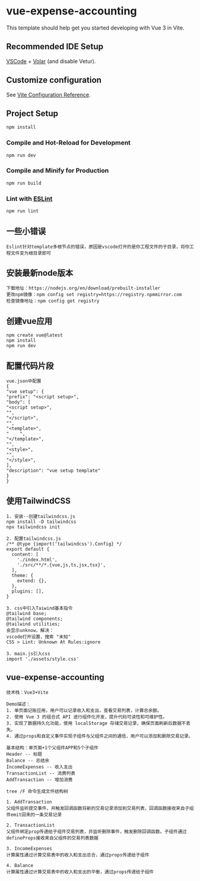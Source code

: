 # vue-expense-accounting

This template should help get you started developing with Vue 3 in Vite.

## Recommended IDE Setup

[VSCode](https://code.visualstudio.com/) + [Volar](https://marketplace.visualstudio.com/items?itemName=Vue.volar) (and disable Vetur).

## Customize configuration

See [Vite Configuration Reference](https://vite.dev/config/).

## Project Setup

```sh
npm install
```

### Compile and Hot-Reload for Development

```sh
npm run dev
```

### Compile and Minify for Production

```sh
npm run build
```

### Lint with [ESLint](https://eslint.org/)

```sh
npm run lint
```


## 一些小错误

```
Eslint针对template多根节点的错误，原因是vscode打开的是你工程文件的子目录，将你工程文件变为根目录即可
```

## 安装最新node版本

```
下载地址：https://nodejs.org/en/download/prebuilt-installer
更改npm镜像：npm config set registry=https://registry.npmmirror.com
检查镜像地址：npm config get registry
```

## 创建vue应用

```
npm create vue@latest
npm install
npm run dev
```

## 配置代码片段

```
vue.json中配置
{
"vue setup": {
"prefix": "<script setup>",
"body": [
"<script setup>",
"",
"</script>",
"",
"<template>",
"    ",
"</template>",
"",
"<style>",
"",
"</style>",
],
"description": "vue setup template"
}
}
```

## 使用TailwindCSS

```
1. 安装--创建tailwindcss.js
npm install -D tailwindcss
npx tailwindcss init

2. 配置tailwindcss.js
/** @type {import('tailwindcss').Config} */
export default {
  content: [
    './index.html',
    './src/**/*.{vue,js,ts,jsx,tsx}',
  ],
  theme: {
    extend: {},
  },
  plugins: [],
}

3. css中引入Taiwind基本指令
@tailwind base;
@tailwind components;
@tailwind utilities;
会显示unknow，解决：
vscode打开设置，搜索 "未知"
CSS > Lint: Unknown At Rules:ignore

3. main.js引入css
import './assets/style.css'
```

## vue-expense-accounting

```
技术栈：Vue3+Vite

Demo描述：
1. 单页面记账应用，用户可以记录收入和支出，查看交易列表，计算总余额。
2. 使用 Vue 3 的组合式 API 进行组件化开发，提升代码可读性和可维护性。
3. 实现了数据持久化功能，使用 localStorage 存储交易记录，确保页面刷新后数据不丢失。
4. 通过props和自定义事件实现子组件与父组件之间的通信，用户可以添加和删除交易记录。

基本结构：单页面+1个父组件APP和5个子组件
Header -- 标题
Balance -- 总结余
IncomeExpenses -- 收入支出
TransactionList -- 消费列表
AddTransaction -- 增加消费

tree /F 命令生成文件结构树

1. AddTransaction
父组件监听提交事件，并触发回调函数将新的交易记录添加到交易列表，回调函数接收来自子组件emit回来的一条交易记录

2. TransactionList
父组件绑定prop传递给子组件交易列表，并监听删除事件，触发删除回调函数。子组件通过defineProps接收来自父组件的交易列表数据

3. IncomeExpenses
计算属性通过计算交易表中的收入和支出总合，通过props传递给子组件

4. Balance
计算属性通过计算交易表中的收入和支出的平衡，通过props传递给子组件

```
